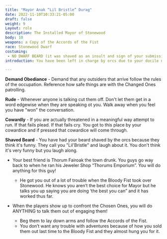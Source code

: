 ```yaml
---
title: "Mayor Anak “Lil Bristle” Durag"
date: 2022-11-10T10:33:21-05:00
draft: false
weight: 9
Layout: role
description: The Installed Mayor of Stonewood
body: 10
weapons: a Copy of the Accords of the Fist
race: Stonewood Dwarf
costuming: 
 - NO DWARF BEARD (it was shaved as an insult and sign of your submission), Cane/Walking Stick, Hat, Noble Clothing
introduction: You have been left in charge by orcs due to your docile nature and your lack of drive. You work to ensure that the populace complies with the Accords of the Fist and work with the orcs take care of any problems. This arrangement has worked out pretty well for you, leading to you having a very nice home outside of town and a position of power that you never would have had under more normal circumstances.

---
```


**Demand Obediance** - Demand that any outsiders that arrive follow the rules of the occupation. Reference how safe things are with the Changed Ones patrolling.

**Rude** - Whenever anyone is talking cut them off. Don't let them get in a word edgewise when they are speaking ot you. Walk away when you feel you have "won" the conversation.

**Cowardly** - If you are actually threatened in a meaningful way attempt to run. If that fails  plead. If that fails cry. You got to this place by your cowardice and if pressed that cowardice will come through.

**Shaved Beard** - You have had your beard shaved by the orcs because they think it's funny. They call you "Lil'Bristle" and laugh about it. You don't think it's very funny but you laugh along.

- Your best friend is Thorum Fairoak the town drunk. You guys go way back to when he ran his Jeweler Shop “Thorums Emporium”.  You will do anything for this guy!
  - He got you out of a lot of trouble when the Bloody Fist took over Stonewood. He knows you aren’t the best choice for Mayor but he talks you up saying you are doing ‘the best you can” and it has worked thus far.

- When the players show up to confront the Chosen Ones, you will do ANYTHING to talk them out of engaging them!
  - Beg them to lay down arms and follow the Accords of the Fist.
  - You don’t want any trouble with adventures because of how you sold them out last time to the Bloody Fist and they almost hung you for it.



